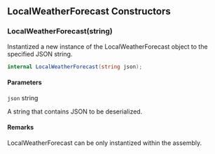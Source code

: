 ## LocalWeatherForecast Constructors

### LocalWeatherForecast(string)

Instantized a new instance of the LocalWeatherForecast object to the specified JSON string.

```c#
internal LocalWeatherForecast(string json);
```

#### Parameters

`json` string

A string that contains JSON to be deserialized.

#### Remarks

LocalWeatherForecast can be only instantized within the assembly. 